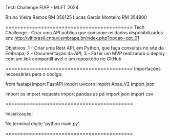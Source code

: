 Tech Challenge FIAP - MLET 2024

Bruno Vieira Ramos RM 356125
Lucas Garcia Monteiro RM 354900

===========================================
Tech Challenge - Criar uma API pública que consome os dados disponibilizados em: http://vitibrasil.cnpuv.embrapa.br/index.php?opcao=opt_01

Objetivos: 
1 - Criar uma Rest API, em Python, que faça consultas no site da Embrapa;
2 - Documentação da API;
3 - Fazer um MVP realizando o deploy com um link compartilhável e um repositório no GitHub

===========================================
Importações necessárias para o código:


from fastapi import FastAPI
import uvicorn
import Abas_V2
import json

import os
import requests
import pandas as pd
import json
import csv

===========================================

Inicialização:

No terminal digite 'python main.py'.

===========================================


